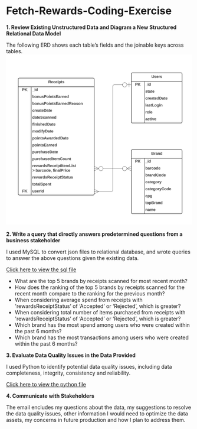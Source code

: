 # Fetch-Rewards-Coding-Exercise

**1. Review Existing Unstructured Data and Diagram a New Structured Relational Data Model**
   
   The following ERD shows each table’s fields and the joinable keys across tables.
![alt text](https://github.com/zwxxx121/Fetch-Rewards-Coding-Exercise/blob/main/img/ERD.png)

**2. Write a query that directly answers predetermined questions from a business stakeholder**

   I used MySQL to convert json files to relational database, and wrote queries to answer the above questions given the existing data.
   
   [Click here to view the sql file](https://github.com/zwxxx121/Fetch-Rewards-Coding-Exercise/blob/main/Queries_Business_Questions.sql)
   
   * What are the top 5 brands by receipts scanned for most recent month?
   * How does the ranking of the top 5 brands by receipts scanned for the recent month compare to the ranking for the previous month?
   * When considering average spend from receipts with 'rewardsReceiptStatus’ of ‘Accepted’ or ‘Rejected’, which is greater?
   * When considering total number of items purchased from receipts with 'rewardsReceiptStatus’ of ‘Accepted’ or ‘Rejected’, which is greater?
   * Which brand has the most spend among users who were created within the past 6 months?
   * Which brand has the most transactions among users who were created within the past 6 months?
     
   
**3. Evaluate Data Quality Issues in the Data Provided**
   
   I used Python to identify potential data quality issues, including data completeness, integrity, consistency and reliability. 

   [Click here to view the python file](https://github.com/zwxxx121/Fetch-Rewards-Coding-Exercise/blob/main/Fetch%20-%20Data%20Quality.ipynb)
   
**4. Communicate with Stakeholders**
   
   The email encludes my questions about the data, my suggestions to resolve the data quality issues, other information I would need to optimize the data assets, my concerns in future production and how I plan to address them.
